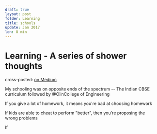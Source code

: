 ```yaml
---
draft: true
layout: post
folder: Learning
title: schools
update: Jan 2017
len: 8 min
---
```

# Learning - A series of shower thoughts
<div class="essay-subtext">cross-posted: <a href="https://medium.com/@keerthiko/eyes-f07a01a682f1">on Medium</a></div>

My schooling was on opposite ends of the spectrum -- The Indian CBSE curriculum followed by @OlinCollege of Engineering

If you give a lot of homework, it means you're bad at choosing homework

If kids are able to cheat to perform "better", then you're proposing the wrong problems

If 